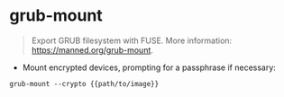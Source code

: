 # grub-mount

> Export GRUB filesystem with FUSE.
> More information: <https://manned.org/grub-mount>.

- Mount encrypted devices, prompting for a passphrase if necessary:

`grub-mount --crypto {{path/to/image}}`
